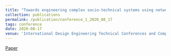 ```yaml
---
title: "Towards engineering complex socio-technical systems using network motifs: A case study on bike-sharing systems"
collection: publications
permalink: /publication/conference_1_2020_08_17
tags: conference
date: 2020-08-17
venue: 'International Design Engineering Technical Conferences and Computers and Information in Engineering Conference'
---
```


[Paper](http://xiaoyinshuang.github.io/yx/files/conference1.pdf)


